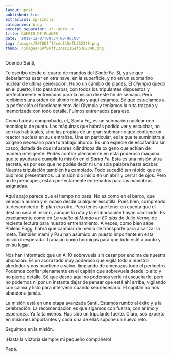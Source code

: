 ```yaml
---
layout: post
published: true
extraclass: sp-single
categories: blog
excerpt_separator: <!--more-->
title: CAMBIO DE PLANES
date: '2019-12-07T09:34:00-06:00'
img: /images/59f86ff13cec115efb362348.png
thumb: /images/59f86ff13cec115efb362348.png
---
```

Querido Santi, 

Te escribo desde el cuarto de mandos del _Santa Fe_. Si, ya sé que deberíamos estar en otra nave, en la superficie, y no en un submarino nuclear de ultima generación. Hubo un cambio de planes. El _Olympia_ quedó en el puerto, listo para zarpar, con todos los tripulantes dispuestos y perfectamente entrenados para la misión de este fin de semana. Pero recibimos una orden de ultimo minuto y aquí estamos. Sé que estudiamos a la perfección el funcionamiento del Olympia y teníamos la ruta trazada y memorizada con todo detalle. Fuimos entrenados para eso. 

<!--more-->

Como habrás comprobado, el_ Santa Fe_ es un submarino nuclear con tecnología de punta. Las máquinas que habrás podido ver y escuchar, no son las habituales, sino las propias de un gran submarino que contiene un reactor nuclear en sus entrañas. Una en particular, es la que te suministra el oxígeno necesario para tu trabajo abordo. Es una especie de escafandra sin casco, dotada de dos infusores cilíndricos de oxigeno que actúan de manera inteligente. Podés confiar plenamente en esta poderosa máquina que te ayudará a cumplir tu misión en el _Santa Fe_. Esta es una misión ultra secreta, es por eso que no podés decir ni una sola palabra hasta acabar. Nuestra tripulación también ha cambiado. Todo sucedió tan rápido que no pudimos presentarnos. La misión dio inicio en un abrir y cerrar de ojos. Pero no te preocupes, están perfectamente entrenados para las maniobras asignadas. 

Aquí abajo parece que el tiempo no pasa. No es como en el barco, que vemos la aurora y el ocaso desde cualquier escotilla.  Pues bien, comprendo tu desconcierto. El plan era otro. Pero tenés que tener en cuenta que el destino será el mismo, aunque la ruta y la embarcación hayan cambiado. Es exactamente como en _La vuelta al Mundo en 80 días_ de Julio Verne, de reciente lectura para nuestro entrenamiento. A veces, como bien sabe Phileas Fogg, habrá que cambiar de medio de transporte para alcanzar la meta. También mami y Pau han asumido un puesto importante en esta misión inesperada. Trabajan como hormigas para que todo esté a punto y en su lugar. 

Nos han informado que un A-10 sobrevuela sin cesar por encima de nuestra ubicación. Es un acorazado muy poderoso que vigila todo a nuestro alrededor y nos mantiene a salvo, limpiando de amenazas todo el perímetro. Podemos confiar plenamente en el capitán que sobrevuela desde lo alto y no pierde detalle. Sé que desde aquí no podemos verlo ni escucharlo, pero no podemos ni por un instante dejar de pensar que está ahí arriba, vigilando con calma y listo para intervenir cuando sea necesario. El capitán no nos abandona jamás. 

La misión está en una etapa avanzada Santi. Estamos rumbo al éxito y a la celebración. La recomendación es que sigamos con fuerza, con ánimo y esperanza. Ya falta menos. Has sido un tripulante fuerte. Claro, sos experto en misiones importantes y cada una de ellas supone un nuevo reto. 

Seguimos en la misión. 

¡Hasta la victoria siempre mi pequeño compañero!

Papá.
